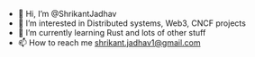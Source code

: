 - 👋 Hi, I’m @ShrikantJadhav
- 👀 I’m interested in Distributed systems, Web3, CNCF projects
- 🌱 I’m currently learning Rust and lots of other stuff
- 📫 How to reach me shrikant.jadhav1@gmail.com

<!---
ShrikantJadhav/ShrikantJadhav is a ✨ special ✨ repository because its `README.md` (this file) appears on your GitHub profile.
You can click the Preview link to take a look at your changes.
--->

